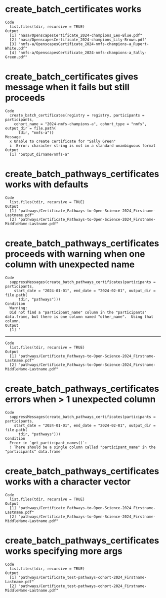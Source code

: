 # create_batch_certificates works

    Code
      list.files(tdir, recursive = TRUE)
    Output
      [1] "nasa/OpenscapesCertificate_2024-champions_Leo-Blue.pdf"             
      [2] "nasa/OpenscapesCertificate_2024-champions_Lily-Brown.pdf"           
      [3] "nmfs-a/OpenscapesCertificate_2024-nmfs-champions-a_Rupert-White.pdf"
      [4] "nmfs-a/OpenscapesCertificate_2024-nmfs-champions-a_Sally-Green.pdf" 

# create_batch_certificates gives message when it fails but still proceeds

    Code
      create_batch_certificates(registry = registry, participants = participants,
        cohort_name = "2024-nmfs-champions-a", cohort_type = "nmfs", output_dir = file.path(
          tdir, "nmfs-a"))
    Message
      x Unable to create certificate for "Sally Green"
      i  Error: character string is not in a standard unambiguous format
    Output
      [1] "output_dirname/nmfs-a"

# create_batch_pathways_certificates works with defaults

    Code
      list.files(tdir, recursive = TRUE)
    Output
      [1] "pathways/Certificate_Pathways-to-Open-Science-2024_Firstname-Lastname.pdf"           
      [2] "pathways/Certificate_Pathways-to-Open-Science-2024_Firstname-MiddleName-Lastname.pdf"

# create_batch_pathways_certificates proceeds with warning when one column with unexpected name

    Code
      suppressMessages(create_batch_pathways_certificates(participants = participants,
        start_date = "2024-01-01", end_date = "2024-02-01", output_dir = file.path(
          tdir, "pathways")))
    Condition
      Warning:
      Did not find a "participant_name" column in the "participants" data.frame, but there is one column named "other_name".  Using that column.
    Output
      [1] "

---

    Code
      list.files(tdir, recursive = TRUE)
    Output
      [1] "pathways/Certificate_Pathways-to-Open-Science-2024_Firstname-Lastname.pdf"           
      [2] "pathways/Certificate_Pathways-to-Open-Science-2024_Firstname-MiddleName-Lastname.pdf"

# create_batch_pathways_certificates errors when > 1 unexpected column

    Code
      suppressMessages(create_batch_pathways_certificates(participants = participants,
        start_date = "2024-01-01", end_date = "2024-02-01", output_dir = file.path(
          tdir, "pathways")))
    Condition
      Error in `get_participant_names()`:
      ! There should be a single column called "participant_name" in the "participants" data.frame

# create_batch_pathways_certificates works with a character vector

    Code
      list.files(tdir, recursive = TRUE)
    Output
      [1] "pathways/Certificate_Pathways-to-Open-Science-2024_Firstname-Lastname.pdf"           
      [2] "pathways/Certificate_Pathways-to-Open-Science-2024_Firstname-MiddleName-Lastname.pdf"

# create_batch_pathways_certificates works specifying more args

    Code
      list.files(tdir, recursive = TRUE)
    Output
      [1] "pathways/Certificate_test-pathways-cohort-2024_Firstname-Lastname.pdf"           
      [2] "pathways/Certificate_test-pathways-cohort-2024_Firstname-MiddleName-Lastname.pdf"

